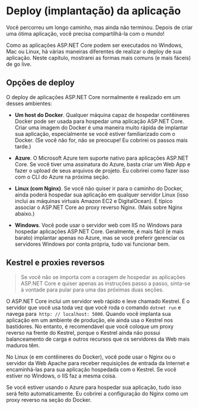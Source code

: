 # Deploy (implantação) da aplicação
Você percorreu um longo caminho, mas ainda não terminou. Depois de criar uma ótima aplicação, você precisa compartilhá-la com o mundo!

Como as aplicações ASP.NET Core podem ser executados no Windows, Mac ou Linux, há várias maneiras diferentes de realizar o deploy de sua aplicação. Neste capítulo, mostrarei as formas mais comuns (e mais fáceis) de go live.

## Opções de deploy

O deploy de aplicações ASP.NET Core normalmente é realizado em um desses ambientes:

* **Um host do Docker**. Qualquer máquina capaz de hospedar contêineres Docker pode ser usada para hospedar uma aplicação ASP.NET Core. Criar uma imagem do Docker é uma maneira muito rápida de implantar sua aplicação, especialmente se você estiver familiarizado com o Docker. (Se você não for, não se preocupe! Eu cobrirei os passos mais tarde.)

* **Azure**. O Microsoft Azure tem suporte nativo para aplicações ASP.NET Core. Se você tiver uma assinatura do Azure, basta criar um Web App e fazer o upload de seus arquivos de projeto. Eu cobrirei como fazer isso com o CLI do Azure na próxima seção.

* **Linux (com Nginx)**. Se você não quiser ir para o caminho do Docker, ainda poderá hospedar sua aplicação em qualquer servidor Linux (isso inclui as máquinas virtuais Amazon EC2 e DigitalOcean). É típico associar o ASP.NET Core ao proxy reverso Nginx. (Mais sobre Nginx abaixo.)

* **Windows**. Você pode usar o servidor web com IIS no Windows para hospedar aplicações ASP.NET Core. Geralmente, é mais fácil (e mais barato) implantar apenas no Azure, mas se você preferir gerenciar os servidores Windows por conta própria, tudo vai funcionar bem.

## Kestrel e proxies reversos

> Se você não se importa com a coragem de hospedar as aplicações ASP.NET Core e quiser apenas as instruções passo a passo, sinta-se à vontade para pular para uma das próximas duas seções.

O ASP.NET Core inclui um servidor web rápido e leve chamado Kestrel. É o servidor que você usa toda vez que você roda o comando `dotnet run` e navega para` http: // localhost: 5000`. Quando você implanta sua aplicação em um ambiente de produção, ele ainda usa o Kestrel nos bastidores. No entanto, é recomendável que você coloque um proxy reverso na frente do Kestrel, porque o Kestrel ainda não possui balanceamento de carga e outros recursos que os servidores da Web mais maduros têm.

No Linux (e em contêineres do Docker), você pode usar o Nginx ou o servidor da Web Apache para receber requisições de entrada da Internet e encaminhá-las para sua aplicação hospedada com o Kestrel. Se você estiver no Windows, o IIS faz a mesma coisa.

Se você estiver usando o Azure para hospedar sua aplicação, tudo isso será feito automaticamente. Eu cobrirei a configuração do Nginx como um proxy reverso na seção do Docker.
